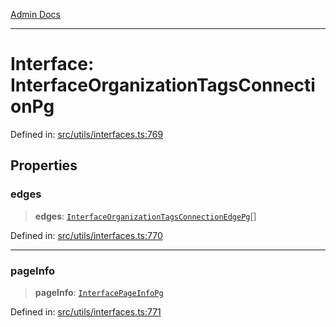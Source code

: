 [Admin Docs](/)

***

# Interface: InterfaceOrganizationTagsConnectionPg

Defined in: [src/utils/interfaces.ts:769](https://github.com/PalisadoesFoundation/talawa-admin/blob/main/src/utils/interfaces.ts#L769)

## Properties

### edges

> **edges**: [`InterfaceOrganizationTagsConnectionEdgePg`](InterfaceOrganizationTagsConnectionEdgePg.md)[]

Defined in: [src/utils/interfaces.ts:770](https://github.com/PalisadoesFoundation/talawa-admin/blob/main/src/utils/interfaces.ts#L770)

***

### pageInfo

> **pageInfo**: [`InterfacePageInfoPg`](InterfacePageInfoPg.md)

Defined in: [src/utils/interfaces.ts:771](https://github.com/PalisadoesFoundation/talawa-admin/blob/main/src/utils/interfaces.ts#L771)
